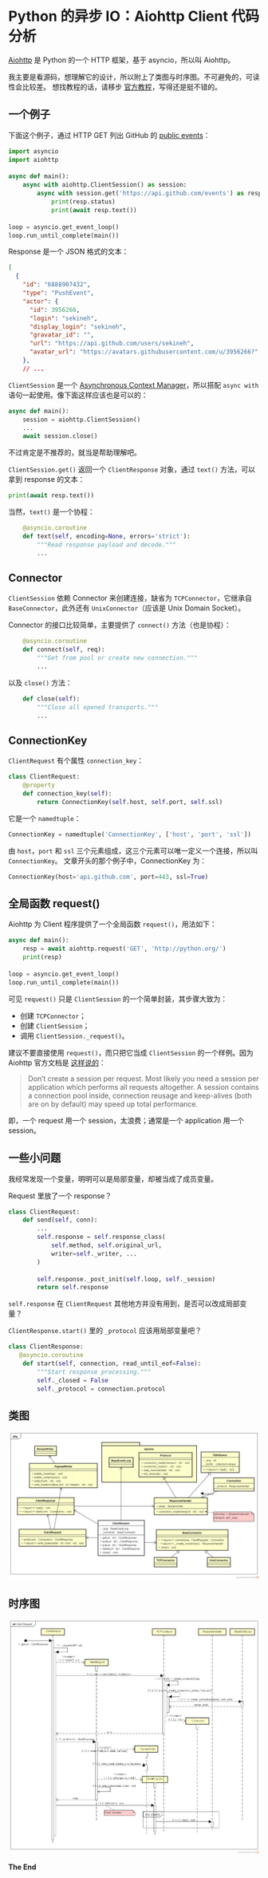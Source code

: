 # Python 的异步 IO：Aiohttp Client 代码分析

[Aiohttp](https://github.com/aio-libs/aiohttp) 是 Python 的一个 HTTP 框架，基于 asyncio，所以叫 Aiohttp。

我主要是看源码，想理解它的设计，所以附上了类图与时序图。不可避免的，可读性会比较差。
想找教程的话，请移步 [官方教程](https://docs.aiohttp.org/en/stable/)，写得还是挺不错的。

## 一个例子

下面这个例子，通过 HTTP GET 列出 GitHub 的 [public events](https://developer.github.com/v3/activity/events/#list-public-events)：
```python
import asyncio
import aiohttp

async def main():
    async with aiohttp.ClientSession() as session:
        async with session.get('https://api.github.com/events') as resp:
            print(resp.status)
            print(await resp.text())

loop = asyncio.get_event_loop()
loop.run_until_complete(main())
```
Response 是一个 JSON 格式的文本：
```json
[
  {
    "id": "6888907432",
    "type": "PushEvent",
    "actor": {
      "id": 3956266,
      "login": "sekineh",
      "display_login": "sekineh",
      "gravatar_id": "",
      "url": "https://api.github.com/users/sekineh",
      "avatar_url": "https://avatars.githubusercontent.com/u/3956266?"
    },
    // ...
```
 
`ClientSession` 是一个 [Asynchronous Context Manager](https://docs.python.org/3/reference/compound_stmts.html#async-with)，所以搭配 `async with` 语句一起使用。像下面这样应该也是可以的：
```python
async def main():
    session = aiohttp.ClientSession()
    ...
    await session.close()
```
不过肯定是不推荐的，就当是帮助理解吧。

`ClientSession.get()` 返回一个 `ClientResponse` 对象，通过 `text()` 方法，可以拿到  response 的文本：
```python
print(await resp.text())
```
当然，`text()` 是一个协程：
```python
    @asyncio.coroutine
    def text(self, encoding=None, errors='strict'):
        """Read response payload and decode."""
        ...
```

## Connector

`ClientSession`  依赖 Connector 来创建连接，缺省为 `TCPConnector`，它继承自 `BaseConnector`，此外还有 `UnixConnector`（应该是 Unix Domain Socket）。

Connector 的接口比较简单，主要提供了 `connect()` 方法（也是协程）：
```python
    @asyncio.coroutine
    def connect(self, req):
        """Get from pool or create new connection."""
        ...
```
以及 `close()` 方法：
```python
    def close(self):
        """Close all opened transports."""
        ...
```

## ConnectionKey

`ClientRequest` 有个属性 `connection_key`：
```python
class ClientRequest:
    @property
    def connection_key(self):
        return ConnectionKey(self.host, self.port, self.ssl)
```
它是一个 `namedtuple`：
```python
ConnectionKey = namedtuple('ConnectionKey', ['host', 'port', 'ssl'])
```
由 `host`，`port` 和 `ssl` 三个元素组成，这三个元素可以唯一定义一个连接，所以叫 `ConnectionKey`。
文章开头的那个例子中，ConnectionKey 为：
```python
ConnectionKey(host='api.github.com', port=443, ssl=True)
```

## 全局函数 request()

Aiohttp 为 Client 程序提供了一个全局函数 `request()`，用法如下：
```python
async def main():
    resp = await aiohttp.request('GET', 'http://python.org/')
    print(resp)
    
loop = asyncio.get_event_loop()
loop.run_until_complete(main())
```
可见 `request()` 只是 `ClientSession` 的一个简单封装，其步骤大致为：

- 创建 `TCPConnector`；
- 创建 `ClientSession`；
- 调用 `ClientSession._request()`。

建议不要直接使用 `request()`，而只把它当成 `ClientSession` 的一个样例。因为 Aiohttp 官方文档是 [这样说的](https://docs.aiohttp.org/en/stable/client.html)：

> Don’t create a session per request. Most likely you need a session per application which performs all requests altogether.
> A session contains a connection pool inside, connection reusage and keep-alives (both are on by default) may speed up total performance.

即，一个 request 用一个 session，太浪费；通常是一个 application 用一个 session。

## 一些小问题

我经常发现一个变量，明明可以是局部变量，却被当成了成员变量。

Request 里放了一个 response？
```python
class ClientRequest:
    def send(self, conn):
	    ...
        self.response = self.response_class(
            self.method, self.original_url,
            writer=self._writer, ...
        )

        self.response._post_init(self.loop, self._session)
        return self.response
```
`self.response` 在 `ClientRequest` 其他地方并没有用到，是否可以改成局部变量？

`ClientResponse.start()` 里的 `_protocol` 应该用局部变量吧？
```python
class ClientResponse:
   @asyncio.coroutine
    def start(self, connection, read_until_eof=False):
        """Start response processing."""
        self._closed = False
        self._protocol = connection.protocol
```

## 类图

![Class Diagram](./aiohttp_study/Client_Class_Diagram.png)


## 时序图

![Sequence Diagram](./aiohttp_study/Client_Request_Seq_Diagram.png)


**The End**
